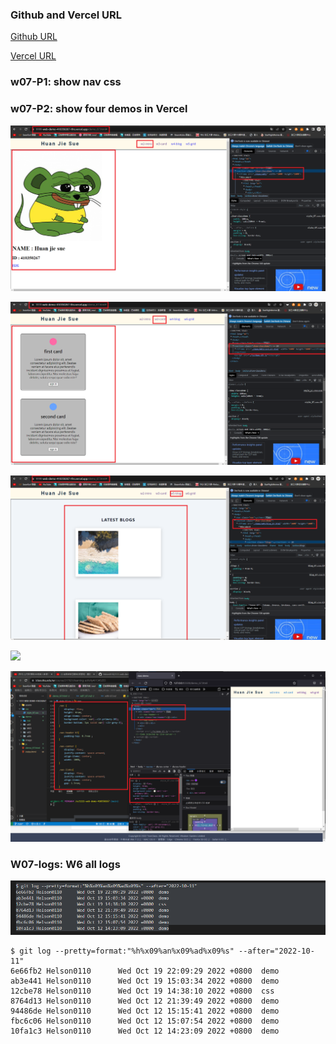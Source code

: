 ### Github and Vercel URL

[Github URL](https://github.com/Helson0110/1111-web-demo-410350267)

[Vercel URL](https://1111-web-demo-410350267-tfro.vercel.app/)

### w07-P1: show nav css

### w07-P2: show four demos in Vercel

![](w07-p2-1.png)

![](w07-p2-2.png)

![](w07-p2-3.png)

![](w07-p2-5.png)

![](w07-p1.png)

### W07-logs: W6 all logs

![](w07-log.png)

```
$ git log --pretty=format:"%h%x09%an%x09%ad%x09%s" --after="2022-10-11"
6e66fb2 Helson0110      Wed Oct 19 22:09:29 2022 +0800  demo
ab3e441 Helson0110      Wed Oct 19 15:03:34 2022 +0800  demo
12cbe78 Helson0110      Wed Oct 19 14:38:10 2022 +0800  css
8764d13 Helson0110      Wed Oct 12 21:39:49 2022 +0800  demo
94486de Helson0110      Wed Oct 12 15:15:41 2022 +0800  demo
fbc6c06 Helson0110      Wed Oct 12 15:07:54 2022 +0800  demo
10fa1c3 Helson0110      Wed Oct 12 14:23:09 2022 +0800  demo
```
